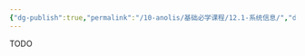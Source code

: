```yaml
---
{"dg-publish":true,"permalink":"/10-anolis/基础必学课程/12.1-系统信息/","dgPassFrontmatter":true}
---
```


TODO